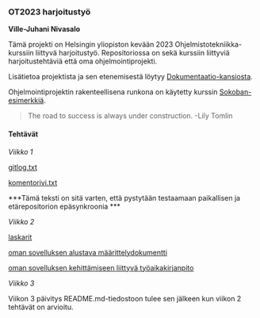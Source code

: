 ### OT2023 harjoitustyö

**Ville-Juhani Nivasalo**

Tämä projekti on Helsingin yliopiston kevään 2023 Ohjelmistotekniikka-kurssiin liittyvä harjoitustyö. Repositoriossa on sekä kurssiin liittyviä
harjoitustehtäviä että oma ohjelmointiprojekti.

Lisätietoa projektista ja sen etenemisestä löytyy [Dokumentaatio-kansiosta](https://github.com/VilleJuhan1/ot-harjoitustyo/tree/master/dokumentaatio).

Ohjelmointiprojektin rakenteellisena runkona on käytetty kurssin [Sokoban-esimerkkiä](https://github.com/ohjelmistotekniikka-hy/pygame-sokoban).

> The road to success is always under construction. -Lily Tomlin

#### Tehtävät

*Viikko 1*

[gitlog.txt](https://github.com/VilleJuhan1/ot-harjoitustyo/blob/master/laskarit/viikko1/gitlog.txt)

[komentorivi.txt](https://github.com/VilleJuhan1/ot-harjoitustyo/blob/master/laskarit/viikko1/komentorivi.txt)

***Tämä teksti on sitä varten, että pystytään testaamaan paikallisen ja etärepositorion epäsynkroonia ***

*Viikko 2*

[laskarit](https://github.com/VilleJuhan1/ot-harjoitustyo/tree/master/laskarit/viikko2)

[oman sovelluksen alustava määrittelydokumentti](https://github.com/VilleJuhan1/ot-harjoitustyo/blob/master/dokumentaatio/vaatimusmaarittely.md)

[oman sovelluksen kehittämiseen liittyvä työaikakirjanpito](https://github.com/VilleJuhan1/ot-harjoitustyo/blob/master/dokumentaatio/tyoaikakirjanpito.md)

*Viikko 3*

Viikon 3 päivitys README.md-tiedostoon tulee sen jälkeen kun viikon 2 tehtävät on arvioitu.
